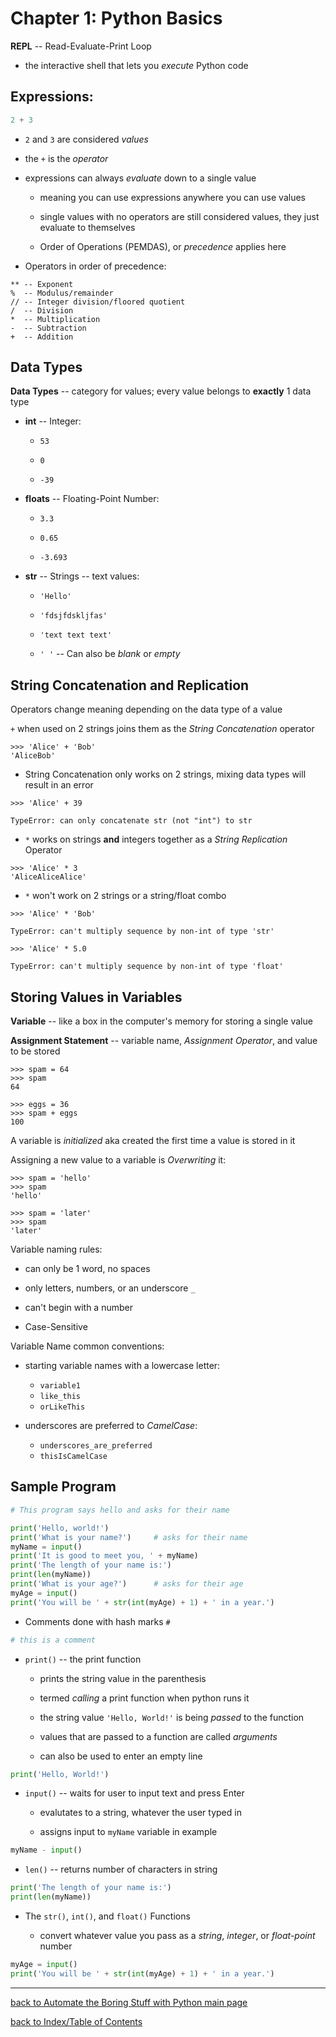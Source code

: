 # Chapter 1: Python Basics

**REPL** -- Read-Evaluate-Print Loop

* the interactive shell that lets you *execute* Python code


## Expressions:
```python
2 + 3
```

* `2` and `3` are considered *values*

* the `+` is the *operator*

* expressions can always *evaluate* down to a single value

    - meaning you can use expressions anywhere you can use values

    - single values with no operators are still considered values, they just evaluate to themselves

    - Order of Operations (PEMDAS), or *precedence* applies here

* Operators in order of precedence:
```
** -- Exponent
%  -- Modulus/remainder
// -- Integer division/floored quotient
/  -- Division
*  -- Multiplication
-  -- Subtraction
+  -- Addition
```


## Data Types

**Data Types** -- category for values; every value belongs to **exactly** 1 data type

- **int** -- Integer:

    + `53`

    + `0`

    + `-39`

- **floats** -- Floating-Point Number:

    + `3.3`

    + `0.65`

    + `-3.693`

- **str** -- Strings -- text values:

    + `'Hello'`

    + `'fdsjfdskljfas'`

    + `'text text text'`

    + `' '` -- Can also be *blank* or *empty*


## String Concatenation and Replication

Operators change meaning depending on the data type of a value

`+` when used on 2 strings joins them as the *String Concatenation* operator
```
>>> 'Alice' + 'Bob'
'AliceBob'
```

* String Concatenation only works on 2 strings, mixing data types will result in an error
```
>>> 'Alice' + 39

TypeError: can only concatenate str (not "int") to str
```

* `*` works on strings **and** integers together as a *String Replication* Operator
```
>>> 'Alice' * 3
'AliceAliceAlice'
```

* `*` won't work on 2 strings or a string/float combo
```
>>> 'Alice' * 'Bob'

TypeError: can't multiply sequence by non-int of type 'str'
```
```
>>> 'Alice' * 5.0

TypeError: can't multiply sequence by non-int of type 'float'
```


## Storing Values in Variables

**Variable** -- like a box in the computer's memory for storing a single value

**Assignment Statement** -- variable name, *Assignment Operator*, and value to be stored
```
>>> spam = 64
>>> spam
64

>>> eggs = 36
>>> spam + eggs
100
```

A variable is *initialized* aka created the first time a value is stored in it

Assigning a new value to a variable is *Overwriting* it:
```
>>> spam = 'hello'
>>> spam
'hello'

>>> spam = 'later'
>>> spam
'later'
```

Variable naming rules:

* can only be 1 word, no spaces

* only letters, numbers, or an underscore `_`

* can't begin with a number

* Case-Sensitive

Variable Name common conventions:

* starting variable names with a lowercase letter:
    - `variable1`
    - `like_this`
    - `orLikeThis`

* underscores are preferred to *CamelCase*:
    - `underscores_are_preferred`
    - `thisIsCamelCase`


## Sample Program

```python
# This program says hello and asks for their name

print('Hello, world!')
print('What is your name?')     # asks for their name
myName = input()
print('It is good to meet you, ' + myName)
print('The length of your name is:')
print(len(myName))
print('What is your age?')      # asks for their age
myAge = input()
print('You will be ' + str(int(myAge) + 1) + ' in a year.')
```

* Comments done with hash marks `#`
```python
# this is a comment
```

* `print()` -- the print function

    - prints the string value in the parenthesis

    - termed *calling* a print function when python runs it

    - the string value `'Hello, World!'` is being *passed* to the function

    - values that are passed to a function are called *arguments*

    - can also be used to enter an empty line
```python
print('Hello, World!')
```

* `input()` -- waits for user to input text and press Enter

    - evalutates to a string, whatever the user typed in

    - assigns input to `myName` variable in example
```python
myName - input()
```

* `len()` -- returns number of characters in string
```python
print('The length of your name is:')
print(len(myName))
```

* The `str()`, `int()`, and `float()` Functions

    - convert whatever value you pass as a *string*, *integer*, or *float-point* number

```python
myAge = input()
print('You will be ' + str(int(myAge) + 1) + ' in a year.')
```


---
[back to Automate the Boring Stuff with Python main page](atbswp.md)

[back to Index/Table of Contents](index.md)
